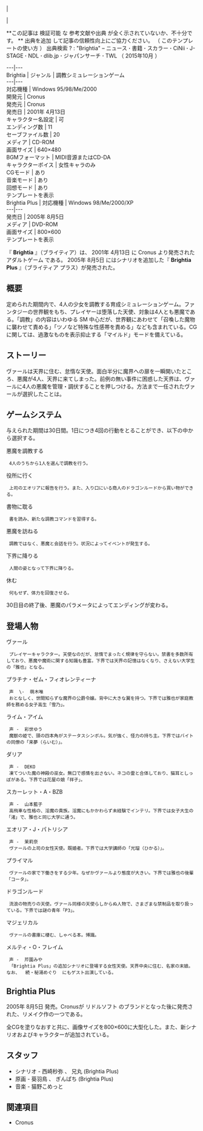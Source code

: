 |

|

**この記事は 検証可能  な  参考文献や出典  が全く示されていないか、不十分です。 ** 出典を追加  して記事の信頼性向上にご協力ください。  （
このテンプレートの使い方  ）  出典検索  ?  :  "Brightia"  –  ニュース  **·** 書籍  **·** スカラー  **·**
CiNii  **·** J-STAGE  **·** NDL  **·** dlib.jp  **·** ジャパンサーチ  **·** TWL  （
2015年10月  ）  
  
---|---  
Brightia  |  ジャンル  |  調教シミュレーションゲーム   
---|---  
対応機種  |  Windows 95/98/Me/2000   
開発元  |  Cronus   
発売元  |  Cronus   
発売日  |  2001年  4月13日   
キャラクター名設定  |  可   
エンディング数  |  11   
セーブファイル数  |  20   
メディア  |  CD-ROM   
画面サイズ  |  640×480   
BGMフォーマット  |  MIDI音源またはCD-DA   
キャラクターボイス  |  女性キャラのみ   
CGモード  |  あり   
音楽モード  |  あり   
回想モード  |  あり   
テンプレートを表示  
Brightia Plus  |  対応機種  |  Windows 98/Me/2000/XP   
---|---  
発売日  |  2005年  8月5日   
メディア  |  DVD-ROM   
画面サイズ  |  800×600   
テンプレートを表示  
  
『 **Brightia** 』（ブライティア）は、  2001年  4月13日  に  Cronus  より発売された  アダルトゲーム  である。
2005年  8月5日  にはシナリオを追加した『 **Brightia Plus** 』（ブライティア プラス）が発売された。

##  概要  

定められた期間内で、4人の少女を調教する育成シミュレーションゲーム。ファンタジーの世界観をもち、プレイヤーは堕落した天使、対象は4人とも悪魔である。「調教」の内容はいわゆる
SM
中心だが、世界観にあわせて「召喚した魔物に襲わせて責める」「ツノなど特殊な性感帯を責める」なども含まれている。CGに関しては、過激なものを表示抑止する「マイルド」モードを備えている。

##  ストーリー  

ヴァールは天界に住む、怠惰な天使。面白半分に魔界への扉を一瞬開いたところ、悪魔が4人、天界に来てしまった。前例の無い事件に困惑した天界は、ヴァールに4人の悪魔を管理・調伏することを押しつける。方法まで一任されたヴァールが選択したことは。

##  ゲームシステム  

与えられた期間は30日間。1日につき4回の行動をとることができ、以下の中から選択する。

悪魔を調教する

     4人のうちから1人を選んで調教を行う。 
役所に行く

     上司のエオリアに報告を行う。また、入り口にいる商人のドラゴンルードから買い物ができる。 
書物に耽る

     書を読み、新たな調教コマンドを習得する。 
悪魔を訪ねる

     調教ではなく、悪魔と会話を行う。状況によってイベントが発生する。 
下界に降りる

     人間の姿となって下界に降りる。 
休む

     何もせず、体力を回復させる。 

30日目の終了後、悪魔のパラメータによってエンディングが変わる。

##  登場人物  

ヴァール

     プレイヤーキャラクター。天使なのだが、怠惰でまったく規律を守らない。禁書を多数所有しており、悪魔や魔術に関する知識も豊富。下界では天界の記憶はなくなり、さえない大学生の「雅也」となる。 
プラチナ・ゼム・フィオレンティーナ

     声  \-  萌木唯 
     おとなしく、世間知らずな魔界の公爵令嬢。背中に大きな翼を持つ。下界では雅也が家庭教師を務める女子高生「雪乃」。 
ライム・アイム

     声 -  彩世ゆう 
     魔獣の姫で、頭の四本角がステータスシンボル。気が強く、怪力の持ち主。下界ではバイトの同僚の「来夢（らいむ）」。 
ダリア

     声 -  DEKO 
     凍てついた魔の神殿の巫女。無口で感情を出さない。ネコの霊と合体しており、猫耳としっぽがある。下界では花屋の娘「祥子」。 
スカーレット・A・BZB

     声 -  山本藍子 
     高飛車な性格の、淫魔の貴族。淫魔にもかかわらず未経験でインテリ。下界では女子大生の「渚」で、雅也と同じ大学に通う。 
エオリア・J・パトリシア

     声 -  茉莉奈 
     ヴァールの上司の女性天使。既婚者。下界では大学講師の「光瑠（ひかる）」。 
プライマル

     ヴァールの家で下働きをする少年。なぜかヴァールより態度が大きい。下界では雅也の後輩「コータ」。 
ドラゴンルード

     流浪の物売りの天使。ヴァール同様の天使らしからぬ人物で、さまざまな禁制品を取り扱っている。下界では謎の青年「P3」。 
マジェリカル

     ヴァールの書庫に棲む、しゃべる本。博識。 
メルティ・O・フレイム

     声 -  芹園みや 
     「Brightia Plus」の追加シナリオに登場する女性天使。天界中央に住む、名家の末娘。なお、  続・秘湯めぐり  にもゲスト出演している。 

##  Brightia Plus  

2005年  8月5日  発売。Cronusが  リドルソフト  のブランドとなった後に発売された、リメイク作の一つである。

全CGを塗りなおすと共に、画像サイズを800×600に大型化した。また、新シナリオおよびキャラクターが追加されている。

##  スタッフ  

  * シナリオ -  西崎秒弥  、  兄丸  (Brightia Plus) 
  * 原画 -  葵羽鳥  、  ぎんぱち  (Brightia Plus) 
  * 音楽 -  猫野こめっと 

##  関連項目  

  * Cronus 

